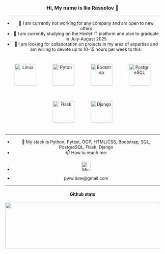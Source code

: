 ### <div align="center">Hi, My name is Ilia Rassolov 👋 </div>

---

<div align="center">
    <ul>
        <li>🔭 I am currently not working for any company and am open to new offers </li>
        <li>🌱 I am currently studying on the Hexlet IT platform and plan to graduate in July-August 2025</li>
        <li>👯 I am looking for collaboration on projects in my area of expertise and am willing to devote up to 10-15 hours per week to this: </li>
    </ul>
    <img style="margin: 25px" src="https://profilinator.rishav.dev/skills-assets/linux-original.svg" alt="Linux" height="70" />
    <img style="margin: 25px" src="https://profilinator.rishav.dev/skills-assets/python-original.svg" alt="Pyton" height="70" />
    <img style="margin: 25px" src="https://profilinator.rishav.dev/skills-assets/bootstrap-plain.svg" alt="Bootstrap" height="70" />
    <img style="margin: 25px" src="https://profilinator.rishav.dev/skills-assets/postgresql-original-wordmark.svg" alt="PostgreSQL" height="70" />
    <img style="margin: 25px" src="https://profilinator.rishav.dev/skills-assets/flask.png" alt="Flask" height="70" />
    <img style="margin: 25px" src="https://img.shields.io/badge/django-%23092E20.svg?style=for-the-badge&logo=django&logoColor=white" alt="Django" height="70" />
</div>

---
<div align="center">
    <ul>
        <li>🚀 My stack is Python, Pytest, OOP, HTML/CSS, Bootstrap, SQL, PostgreSQL, Flask, Django</li>
        <li>📫 How to reach me:</li>
        <li><a href="https://t.me/ilia_pww" target="_blank"><img 
                style="margin: 15px"
                src="https://img.shields.io/badge/Telegram-2CA5E0?style=for-the-badge&logo=telegram&logoColor=white"
                alt="My_telegram" height="30" /></a></li>
        <li>pww.dew@gmail.com</li>
    </ul>
</div>

---
#### <div align="center">Github stats</div>  
<p align='center'>
   <img height=150 width=600 src="https://github-readme-stats.vercel.app/api/top-langs/?username=ilia-rassolov&layout=compact"/>
</p>

